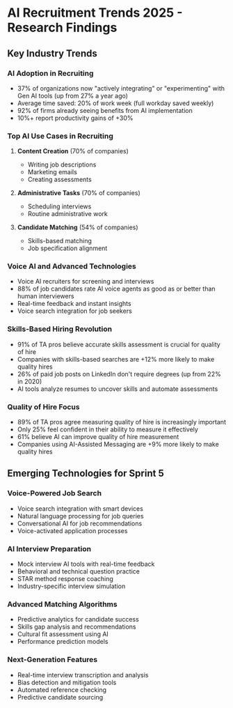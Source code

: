 # AI Recruitment Trends 2025 - Research Findings

## Key Industry Trends

### AI Adoption in Recruiting
- 37% of organizations now "actively integrating" or "experimenting" with Gen AI tools (up from 27% a year ago)
- Average time saved: 20% of work week (full workday saved weekly)
- 92% of firms already seeing benefits from AI implementation
- 10%+ report productivity gains of +30%

### Top AI Use Cases in Recruiting
1. **Content Creation** (70% of companies)
   - Writing job descriptions
   - Marketing emails
   - Creating assessments

2. **Administrative Tasks** (70% of companies)
   - Scheduling interviews
   - Routine administrative work

3. **Candidate Matching** (54% of companies)
   - Skills-based matching
   - Job specification alignment

### Voice AI and Advanced Technologies
- Voice AI recruiters for screening and interviews
- 88% of job candidates rate AI voice agents as good as or better than human interviewers
- Real-time feedback and instant insights
- Voice search integration for job seekers

### Skills-Based Hiring Revolution
- 91% of TA pros believe accurate skills assessment is crucial for quality of hire
- Companies with skills-based searches are +12% more likely to make quality hires
- 26% of paid job posts on LinkedIn don't require degrees (up from 22% in 2020)
- AI tools analyze resumes to uncover skills and automate assessments

### Quality of Hire Focus
- 89% of TA pros agree measuring quality of hire is increasingly important
- Only 25% feel confident in their ability to measure it effectively
- 61% believe AI can improve quality of hire measurement
- Companies using AI-Assisted Messaging are +9% more likely to make quality hires

## Emerging Technologies for Sprint 5

### Voice-Powered Job Search
- Voice search integration with smart devices
- Natural language processing for job queries
- Conversational AI for job recommendations
- Voice-activated application processes

### AI Interview Preparation
- Mock interview AI tools with real-time feedback
- Behavioral and technical question practice
- STAR method response coaching
- Industry-specific interview simulation

### Advanced Matching Algorithms
- Predictive analytics for candidate success
- Skills gap analysis and recommendations
- Cultural fit assessment using AI
- Performance prediction models

### Next-Generation Features
- Real-time interview transcription and analysis
- Bias detection and mitigation tools
- Automated reference checking
- Predictive candidate sourcing
